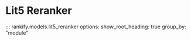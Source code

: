 # Lit5 Reranker

::: rankify.models.lit5_reranker
options:
    show_root_heading: true
    group_by: "module"